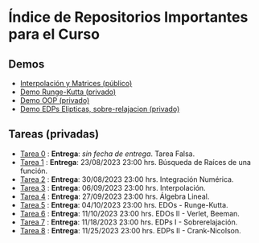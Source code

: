 # Índice de Repositorios Importantes para el Curso

## Demos
- [Interpolación y Matrices (público)](https://github.com/uchileFI3104B-2023B/demo-interpolacion-algebra-lineal)
- [Demo Runge-Kutta (privado)](https://github.com/uchileFI3104B-2023B/demo-rk2)
- [Demo OOP (privado)](https://github.com/uchileFI3104B-2023B/demo-oop)
- [Demo EDPs Elipticas, sobre-relajacion (privado)](https://github.com/uchileFI3104B-2023B/demo-sobre-relajacion)

## Tareas (privadas)

- [Tarea 0](https://github.com/uchileFI3104B-2023B/tarea-falsa-template) : **Entrega**: *sin fecha de entrega*. Tarea Falsa. 
- [Tarea 1](https://github.com/uchileFI3104B-2023B/01-tarea-template) : **Entrega**: 23/08/2023 23:00 hrs. Búsqueda de Raíces de una función.
- [Tarea 2](https://github.com/uchileFI3104B-2023B/02-tarea-template) : **Entrega**: 30/08/2023 23:00 hrs. Integración Numérica.
- [Tarea 3](https://github.com/uchileFI3104B-2023B/03-tarea-template) : **Entrega**: 06/09/2023 23:00 hrs. Interpolación.
- [Tarea 4](https://github.com/uchileFI3104B-2023B/04-tarea-template) : **Entrega**: 27/09/2023 23:00 hrs. Álgebra Lineal.
- [Tarea 5](https://github.com/uchileFI3104B-2023B/05-tarea-template) : **Entrega**: 04/10/2023 23:00 hrs. EDOs - Runge-Kutta.
- [Tarea 6](https://github.com/uchileFI3104B-2023B/06-tarea-template) : **Entrega**: 11/10/2023 23:00 hrs. EDOs II - Verlet, Beeman.
- [Tarea 7](https://github.com/uchileFI3104B-2023B/07-tarea-template) : **Entrega**: 11/18/2023 23:00 hrs. EDPs I - Sobrerelajación.
- [Tarea 8](https://github.com/uchileFI3104B-2023B/08-tarea-template) : **Entrega**: 11/25/2023 23:00 hrs. EDPs II - Crank-Nicolson.

